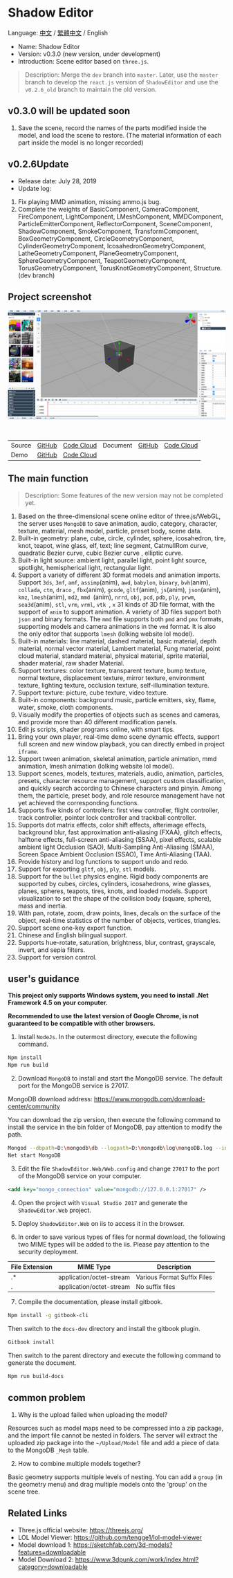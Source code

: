 # Shadow Editor

Language: [中文](README.md) / [繁體中文](README-tw.md) / English

* Name: Shadow Editor
* Version: v0.3.0 (new version, under development)
* Introduction: Scene editor based on `three.js`.

> Description: Merge the `dev` branch into `master`. Later, use the `master` branch to develop the `react.js` version of `ShadowEditor` and use the `v0.2.6_old` branch to maintain the old version.

## v0.3.0 will be updated soon

1. Save the scene, record the names of the parts modified inside the model, and load the scene to restore. (The material information of each part inside the model is no longer recorded)

## v0.2.6Update

* Release date: July 28, 2019
* Update log:

1. Fix playing MMD animation, missing ammo.js bug.
2. Complete the weights of BasicComponent, CameraComponent, FireComponent, LightComponent, LMeshComponent, MMDComponent, ParticleEmitterComponent, ReflectorComponent, SceneComponent, ShadowComponent, SmokeComponent, TransformComponent, BoxGeometryComponent, CircleGeometryComponent, CylinderGeometryComponent, IcosahedronGeometryComponent, LatheGeometryComponent, PlaneGeometryComponent, SphereGeometryComponent, TeapotGeometryComponent, TorusGeometryComponent, TorusKnotGeometryComponent, Structure. (dev branch)

## Project screenshot

![image](images/scene20190803.png)

<table>
    <tr>
        <td>Source</td>
        <td><a href="https://github.com/tengge1/ShadowEditor">GitHub</a></td>
        <td><a href="https://gitee.com/tengge1/ShadowEditor">Code Cloud</a></td>
        <td>Document</td>
        <td><a href="https://tengge1.github.io/ShadowEditor/">GitHub</a></td>
        <td><a href="https://tengge1.gitee.io/shadoweditor/">Code Cloud</a></td>
    </tr>
    <tr>
        <td>Demo</td>
        <td><a href="https://tengge1.github.io/ShadowEditor-examples/">GitHub</a></td>
        <td><a href="http://tengge1.gitee.io/shadoweditor-examples/">Code Cloud</a></td>
        <td></td>
        <td></td>
        <td></td>
    </tr>
</table>

## The main function

> Description: Some features of the new version may not be completed yet.

1. Based on the three-dimensional scene online editor of three.js/WebGL, the server uses `MongoDB` to save animation, audio, category, character, texture, material, mesh model, particle, preset body, scene data.
2. Built-in geometry: plane, cube, circle, cylinder, sphere, icosahedron, tire, knot, teapot, wine glass, elf, text; line segment, CatmullRom curve, quadratic Bezier curve, cubic Bezier curve , elliptic curve.
3. Built-in light source: ambient light, parallel light, point light source, spotlight, hemispherical light, rectangular light.
4. Support a variety of different 3D format models and animation imports. Support `3ds`, `3mf`, `amf`, `assimp`(anim), `awd`, `babylon`, `binary`, `bvh`(anim), `collada`, `ctm`, `draco` , `fbx`(anim), `gcode`, `gltf`(anim), `js`(anim), `json`(anim), `kmz`, `lmesh`(anim), `md2`, `mmd `(anim), `nrrd`, `obj`, `pcd`, `pdb`, `ply`, `prwm`, `sea3d`(anim), `stl`, `vrm`, `vrml`, `vtk `, `x` 31 kinds of 3D file format, with the support of `anim` to support animation. A variety of 3D files support both `json` and binary formats. The `mmd` file supports both `pmd` and `pmx` formats, supporting models and camera animations in the `vmd` format. It is also the only editor that supports `lmesh` (lolking website lol model).
5. Built-in materials: line material, dashed material, basic material, depth material, normal vector material, Lambert material, Fung material, point cloud material, standard material, physical material, sprite material, shader material, raw shader Material.
6. Support textures: color texture, transparent texture, bump texture, normal texture, displacement texture, mirror texture, environment texture, lighting texture, occlusion texture, self-illumination texture.
7. Support texture: picture, cube texture, video texture.
8. Built-in components: background music, particle emitters, sky, flame, water, smoke, cloth components.
9. Visually modify the properties of objects such as scenes and cameras, and provide more than 40 different modification panels.
10. Edit js scripts, shader programs online, with smart tips.
11. Bring your own player, real-time demo scene dynamic effects, support full screen and new window playback, you can directly embed in project `iframe`.
12. Support tween animation, skeletal animation, particle animation, mmd animation, lmesh animation (lolking website lol model).
13. Support scenes, models, textures, materials, audio, animation, particles, presets, character resource management, support custom classification, and quickly search according to Chinese characters and pinyin. Among them, the particle, preset body, and role resource management have not yet achieved the corresponding functions.
14. Supports five kinds of controllers: first view controller, flight controller, track controller, pointer lock controller and trackball controller.
15. Supports dot matrix effects, color shift effects, afterimage effects, background blur, fast approximation anti-aliasing (FXAA), glitch effects, halftone effects, full-screen anti-aliasing (SSAA), pixel effects, scalable ambient light Occlusion (SAO), Multi-Sampling Anti-Aliasing (SMAA), Screen Space Ambient Occlusion (SSAO), Time Anti-Aliasing (TAA).
16. Provide history and log functions to support undo and redo.
17. Support for exporting `gltf`, `obj`, `ply`, `stl` models.
18. Support for the `bullet` physics engine. Rigid body components are supported by cubes, circles, cylinders, icosahedrons, wine glasses, planes, spheres, teapots, tires, knots, and loaded models. Support visualization to set the shape of the collision body (square, sphere), mass and inertia.
19. With pan, rotate, zoom, draw points, lines, decals on the surface of the object, real-time statistics of the number of objects, vertices, triangles.
20. Support scene one-key export function.
21. Chinese and English bilingual support.
22. Supports hue-rotate, saturation, brightness, blur, contrast, grayscale, invert, and sepia filters.
23. Support for version control.

## user's guidance

**This project only supports Windows system, you need to install .Net Framework 4.5 on your computer.**

**Recommended to use the latest version of Google Chrome, is not guaranteed to be compatible with other browsers.**

1. Install `NodeJs`. In the outermost directory, execute the following command.

```bash
Npm install
Npm run build
```

2. Download `MongoDB` to install and start the MongoDB service. The default port for the MongoDB service is 27017.

MongoDB download address: https://www.mongodb.com/download-center/community

You can download the zip version, then execute the following command to install the service in the bin folder of MongoDB, pay attention to modify the path.

```bash
Mongod --dbpath=D:\mongodb\db --logpath=D:\mongodb\log\mongoDB.log --install --serviceName MongoDB
Net start MongoDB
```

3. Edit the file `ShadowEditor.Web/Web.config` and change `27017` to the port of the MongoDB service on your computer.

```xml
<add key="mongo_connection" value="mongodb://127.0.0.1:27017" />
```

4. Open the project with `Visual Studio 2017` and generate the `ShadowEditor.Web` project.

5. Deploy `ShadowEditor.Web` on iis to access it in the browser.

6. In order to save various types of files for normal download, the following two MIME types will be added to the iis. Please pay attention to the security deployment.

| File Extension | MIME Type | Description |
| --------- | -------- | ---- |
| .* | application/octet-stream | Various Format Suffix Files |
| . | application/octet-stream | No suffix files |

7. Compile the documentation, please install gitbook.

```bash
Npm install -g gitbook-cli
```

Then switch to the `docs-dev` directory and install the gitbook plugin.

```bash
Gitbook install
```

Then switch to the parent directory and execute the following command to generate the document.

```bash
Npm run build-docs
```

## common problem

1. Why is the upload failed when uploading the model?

Resources such as model maps need to be compressed into a zip package, and the import file cannot be nested in folders. The server will extract the uploaded zip package into the `~/Upload/Model` file and add a piece of data to the MongoDB `_Mesh` table.

2. How to combine multiple models together?

Basic geometry supports multiple levels of nesting. You can add a `group` (in the geometry menu) and drag multiple models onto the 'group' on the scene tree.

## Related Links

* Three.js official website: https://threejs.org/
* LOL Model Viewer: https://github.com/tengge1/lol-model-viewer
* Model download 1: https://sketchfab.com/3d-models?features=downloadable
* Model Download 2: https://www.3dpunk.com/work/index.html?category=downloadable